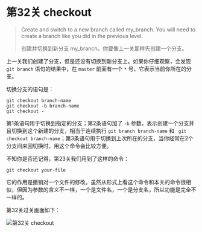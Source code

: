 
# 第32关 checkout

> Create and switch to a new branch called my_branch.  You will need to create a branch like you did in the previous level.
>
> 创建并切换到新分支 my_branch。你要像上一关那样先创建一个分支。

上一关我们创建了分支，但是还没有切换到新分支上。如果你仔细观察，会发现 ```git branch``` 语句的结果中，在 ```master``` 前面有一个 ```*``` 号，它表示当前你所在的分支。

切换分支的语句是：

```shell
git checkout branch-name
git checkout -b branch-name
git checkout -
```

第1条语句用于切换到指定的分支；第2条语句加了 ```-b``` 参数，表示创建一个分支并且切换到这个新建的分支，相当于连续执行 ```git branch branch-name``` 和 ``` git checkout branch-name```；第3条语句用于切换到上次所在的分支，当你经常在2个分支间来回切换时，用这个命令会比较方便。

不知你是否还记得，第23关我们用到了这样的命令：

```shell
git checkout your-file
```

它的作用是撤销对一个文件的修改。虽然从形式上看这个命令和本关的命令很相似，但因为参数的含义不一样，一个是文件名，一个是分支名，所以功能是完全不一样的。

第32关过关画面如下：

![第32关 checkout](./images/level-32-checkout.png)
